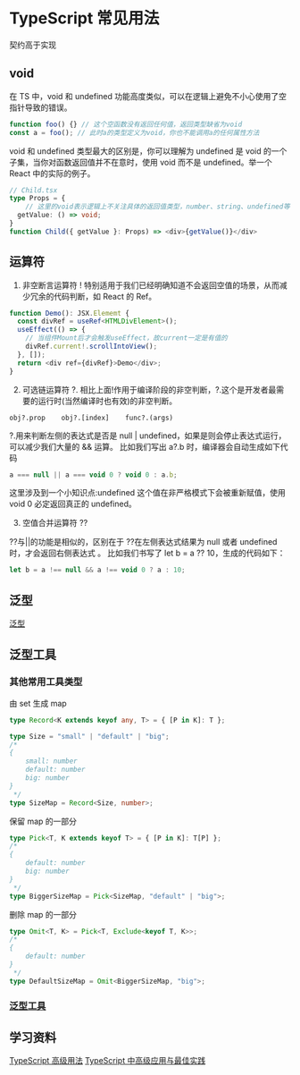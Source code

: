 # TypeScript 常见用法

契约高于实现

## void

在 TS 中，void 和 undefined 功能高度类似，可以在逻辑上避免不小心使用了空指针导致的错误。

```typescript
function foo() {} // 这个空函数没有返回任何值，返回类型缺省为void
const a = foo(); // 此时a的类型定义为void，你也不能调用a的任何属性方法
```

void 和 undefined 类型最大的区别是，你可以理解为 undefined 是 void 的一个子集，当你对函数返回值并不在意时，使用 void 而不是 undefined。举一个 React 中的实际的例子。

```typescript
// Child.tsx
type Props = {
    // 这里的void表示逻辑上不关注具体的返回值类型，number、string、undefined等都可以
  getValue: () => void;
}
function Child({ getValue }: Props) => <div>{getValue()}</div>
```

## 运算符

1. 非空断言运算符 !
   特别适用于我们已经明确知道不会返回空值的场景，从而减少冗余的代码判断，如 React 的 Ref。

```typescript
function Demo(): JSX.Elememt {
  const divRef = useRef<HTMLDivElement>();
  useEffect(() => {
    // 当组件Mount后才会触发useEffect，故current一定是有值的
    divRef.current!.scrollIntoView();
  }, []);
  return <div ref={divRef}>Demo</div>;
}
```

2. 可选链运算符 ?.
   相比上面!作用于编译阶段的非空判断，?.这个是开发者最需要的运行时(当然编译时也有效)的非空判断。

```
obj?.prop    obj?.[index]    func?.(args)
```

?.用来判断左侧的表达式是否是 null | undefined，如果是则会停止表达式运行，可以减少我们大量的 && 运算。
比如我们写出 a?.b 时，编译器会自动生成如下代码

```typescript
a === null || a === void 0 ? void 0 : a.b;
```

这里涉及到一个小知识点:undefined 这个值在非严格模式下会被重新赋值，使用 void 0 必定返回真正的 undefined。

3. 空值合并运算符 ??

??与||的功能是相似的，区别在于 ??在左侧表达式结果为 null 或者 undefined 时，才会返回右侧表达式 。
比如我们书写了 let b = a ?? 10，生成的代码如下：

```typescript
let b = a !== null && a !== void 0 ? a : 10;
```

## 泛型

[泛型](https://juejin.cn/post/6926794697553739784#heading-13)

## 泛型工具

### 其他常用工具类型

由 set 生成 map

```typescript
type Record<K extends keyof any, T> = { [P in K]: T };

type Size = "small" | "default" | "big";
/*
{
    small: number
    default: number
    big: number
}
 */
type SizeMap = Record<Size, number>;
```

保留 map 的一部分

```typescript
type Pick<T, K extends keyof T> = { [P in K]: T[P] };
/*
{
    default: number
    big: number
}
 */
type BiggerSizeMap = Pick<SizeMap, "default" | "big">;
```

删除 map 的一部分

```typescript
type Omit<T, K> = Pick<T, Exclude<keyof T, K>>;
/*
{
    default: number
}
 */
type DefaultSizeMap = Omit<BiggerSizeMap, "big">;
```

### [泛型工具](https://juejin.cn/post/6926794697553739784#heading-19)

## 学习资料

[TypeScript 高级用法](https://juejin.cn/post/6926794697553739784)
[TypeScript 中高级应用与最佳实践](https://juejin.cn/post/6844903904140853255)
